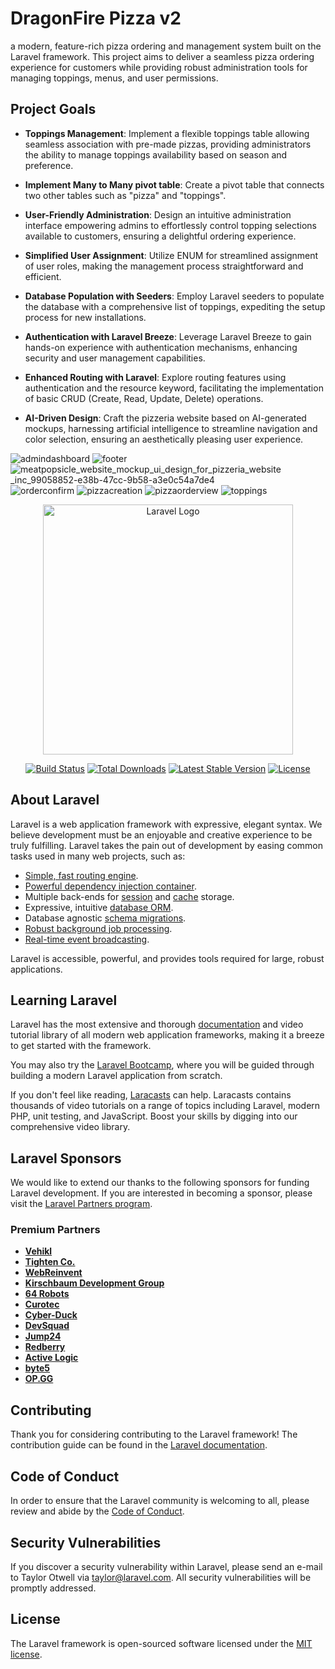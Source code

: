 # DragonFire Pizza v2

a modern, feature-rich pizza ordering and management system built on the Laravel framework. This project aims to deliver a seamless pizza ordering experience for customers while providing robust administration tools for managing toppings, menus, and user permissions.

## Project Goals

- **Toppings Management**: Implement a flexible toppings table allowing seamless association with pre-made pizzas, providing administrators the ability to manage toppings availability based on season and preference.

- **Implement Many to Many pivot table**: Create a pivot table that connects two other tables such as "pizza" and "toppings".

- **User-Friendly Administration**: Design an intuitive administration interface empowering admins to effortlessly control topping selections available to customers, ensuring a delightful ordering experience.

- **Simplified User Assignment**: Utilize ENUM for streamlined assignment of user roles, making the management process straightforward and efficient.

- **Database Population with Seeders**: Employ Laravel seeders to populate the database with a comprehensive list of toppings, expediting the setup process for new installations.

- **Authentication with Laravel Breeze**: Leverage Laravel Breeze to gain hands-on experience with authentication mechanisms, enhancing security and user management capabilities.

- **Enhanced Routing with Laravel**: Explore routing features using authentication and the resource keyword, facilitating the implementation of basic CRUD (Create, Read, Update, Delete) operations.

- **AI-Driven Design**: Craft the pizzeria website based on AI-generated mockups, harnessing artificial intelligence to streamline navigation and color selection, ensuring an aesthetically pleasing user experience.


![admindashboard](https://github.com/uralrdybread/dragonfirepizzeriav2/assets/48900828/cca6fe73-d59e-46b1-87aa-4fe4afa2b1b8)
![footer](https://github.com/uralrdybread/dragonfirepizzeriav2/assets/48900828/9fa280e6-7c15-42d5-82bc-92539e6922c2)
![meatpopsicle_website_mockup_ui_design_for_pizzeria_website _inc_99058852-e38b-47cc-9b58-a3e0c54a7de4](https://github.com/uralrdybread/dragonfirepizzeriav2/assets/48900828/61bd4b18-25ec-475c-8c59-6c22a63c175d)
![orderconfirm](https://github.com/uralrdybread/dragonfirepizzeriav2/assets/48900828/5fa82521-3afe-4fb1-8361-ac0b9346497f)
![pizzacreation](https://github.com/uralrdybread/dragonfirepizzeriav2/assets/48900828/686e9dc2-0952-4455-ab9b-60dd038629e4)
![pizzaorderview](https://github.com/uralrdybread/dragonfirepizzeriav2/assets/48900828/fe0b02fa-2069-4d83-869f-32bab0c94d27)
![toppings](https://github.com/uralrdybread/dragonfirepizzeriav2/assets/48900828/89859f7c-cd41-4ca9-b3f0-1bd0699027cd)



<p align="center"><a href="https://laravel.com" target="_blank"><img src="https://raw.githubusercontent.com/laravel/art/master/logo-lockup/5%20SVG/2%20CMYK/1%20Full%20Color/laravel-logolockup-cmyk-red.svg" width="400" alt="Laravel Logo"></a></p>

<p align="center">
<a href="https://github.com/laravel/framework/actions"><img src="https://github.com/laravel/framework/workflows/tests/badge.svg" alt="Build Status"></a>
<a href="https://packagist.org/packages/laravel/framework"><img src="https://img.shields.io/packagist/dt/laravel/framework" alt="Total Downloads"></a>
<a href="https://packagist.org/packages/laravel/framework"><img src="https://img.shields.io/packagist/v/laravel/framework" alt="Latest Stable Version"></a>
<a href="https://packagist.org/packages/laravel/framework"><img src="https://img.shields.io/packagist/l/laravel/framework" alt="License"></a>
</p>

## About Laravel

Laravel is a web application framework with expressive, elegant syntax. We believe development must be an enjoyable and creative experience to be truly fulfilling. Laravel takes the pain out of development by easing common tasks used in many web projects, such as:

- [Simple, fast routing engine](https://laravel.com/docs/routing).
- [Powerful dependency injection container](https://laravel.com/docs/container).
- Multiple back-ends for [session](https://laravel.com/docs/session) and [cache](https://laravel.com/docs/cache) storage.
- Expressive, intuitive [database ORM](https://laravel.com/docs/eloquent).
- Database agnostic [schema migrations](https://laravel.com/docs/migrations).
- [Robust background job processing](https://laravel.com/docs/queues).
- [Real-time event broadcasting](https://laravel.com/docs/broadcasting).

Laravel is accessible, powerful, and provides tools required for large, robust applications.

## Learning Laravel

Laravel has the most extensive and thorough [documentation](https://laravel.com/docs) and video tutorial library of all modern web application frameworks, making it a breeze to get started with the framework.

You may also try the [Laravel Bootcamp](https://bootcamp.laravel.com), where you will be guided through building a modern Laravel application from scratch.

If you don't feel like reading, [Laracasts](https://laracasts.com) can help. Laracasts contains thousands of video tutorials on a range of topics including Laravel, modern PHP, unit testing, and JavaScript. Boost your skills by digging into our comprehensive video library.

## Laravel Sponsors

We would like to extend our thanks to the following sponsors for funding Laravel development. If you are interested in becoming a sponsor, please visit the [Laravel Partners program](https://partners.laravel.com).

### Premium Partners

- **[Vehikl](https://vehikl.com/)**
- **[Tighten Co.](https://tighten.co)**
- **[WebReinvent](https://webreinvent.com/)**
- **[Kirschbaum Development Group](https://kirschbaumdevelopment.com)**
- **[64 Robots](https://64robots.com)**
- **[Curotec](https://www.curotec.com/services/technologies/laravel/)**
- **[Cyber-Duck](https://cyber-duck.co.uk)**
- **[DevSquad](https://devsquad.com/hire-laravel-developers)**
- **[Jump24](https://jump24.co.uk)**
- **[Redberry](https://redberry.international/laravel/)**
- **[Active Logic](https://activelogic.com)**
- **[byte5](https://byte5.de)**
- **[OP.GG](https://op.gg)**

## Contributing

Thank you for considering contributing to the Laravel framework! The contribution guide can be found in the [Laravel documentation](https://laravel.com/docs/contributions).

## Code of Conduct

In order to ensure that the Laravel community is welcoming to all, please review and abide by the [Code of Conduct](https://laravel.com/docs/contributions#code-of-conduct).

## Security Vulnerabilities

If you discover a security vulnerability within Laravel, please send an e-mail to Taylor Otwell via [taylor@laravel.com](mailto:taylor@laravel.com). All security vulnerabilities will be promptly addressed.

## License

The Laravel framework is open-sourced software licensed under the [MIT license](https://opensource.org/licenses/MIT).
